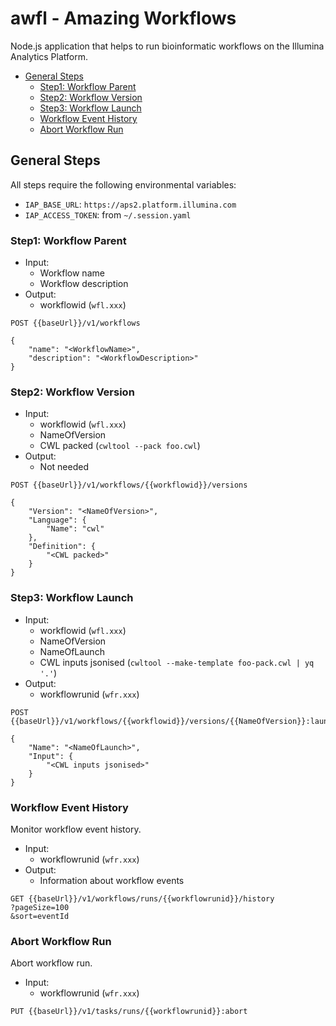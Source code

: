 # awfl - Amazing Workflows <!-- omit in toc -->

Node.js application that helps to run bioinformatic workflows on the Illumina Analytics Platform.

- [General Steps](#general-steps)
  - [Step1: Workflow Parent](#step1-workflow-parent)
  - [Step2: Workflow Version](#step2-workflow-version)
  - [Step3: Workflow Launch](#step3-workflow-launch)
  - [Workflow Event History](#workflow-event-history)
  - [Abort Workflow Run](#abort-workflow-run)

## General Steps

All steps require the following environmental variables:

- `IAP_BASE_URL`: `https://aps2.platform.illumina.com`
- `IAP_ACCESS_TOKEN`: from `~/.session.yaml`

### Step1: Workflow Parent

- Input:
  - Workflow name
  - Workflow description
- Output:
  - workflowid (`wfl.xxx`)

```http
POST {{baseUrl}}/v1/workflows

{
    "name": "<WorkflowName>",
    "description": "<WorkflowDescription>"
}
```

### Step2: Workflow Version

- Input:
  - workflowid (`wfl.xxx`)
  - NameOfVersion
  - CWL packed (`cwltool --pack foo.cwl`)
- Output:
  - Not needed

```http
POST {{baseUrl}}/v1/workflows/{{workflowid}}/versions

{
    "Version": "<NameOfVersion>",
    "Language": {
        "Name": "cwl"
    },
    "Definition": {
        "<CWL packed>"
    }
}
```

### Step3: Workflow Launch

- Input:
  - workflowid (`wfl.xxx`)
  - NameOfVersion
  - NameOfLaunch
  - CWL inputs jsonised (`cwltool --make-template foo-pack.cwl | yq '.'`)
- Output:
  - workflowrunid (`wfr.xxx`)

```http
POST {{baseUrl}}/v1/workflows/{{workflowid}}/versions/{{NameOfVersion}}:launch

{
    "Name": "<NameOfLaunch>",
    "Input": {
        "<CWL inputs jsonised>"
    }
}
```

### Workflow Event History

Monitor workflow event history.

- Input:
  - workflowrunid (`wfr.xxx`)
- Output:
  - Information about workflow events

```http
GET {{baseUrl}}/v1/workflows/runs/{{workflowrunid}}/history
?pageSize=100
&sort=eventId
```

### Abort Workflow Run

Abort workflow run.

- Input:
  - workflowrunid (`wfr.xxx`)

```http
PUT {{baseUrl}}/v1/tasks/runs/{{workflowrunid}}:abort
```
